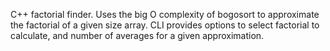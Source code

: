 C++ factorial finder. Uses the big O complexity of bogosort to approximate the factorial of a given size array. CLI provides options to select factorial to calculate, and number of averages for a given approximation.
